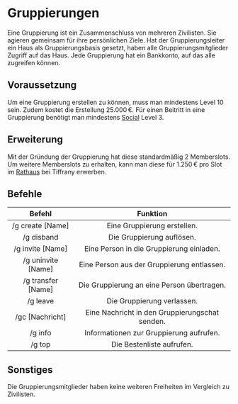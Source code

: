 # Gruppierungen
Eine Gruppierung ist ein Zusammenschluss von mehreren Zivilisten. Sie agieren gemeinsam für ihre persönlichen Ziele. Hat der Gruppierungsleiter ein Haus als Gruppierungsbasis gesetzt, haben alle Gruppierungsmitglieder Zugriff auf das Haus. Jede Gruppierung hat ein Bankkonto, auf das alle zugreifen können.

## Voraussetzung
Um eine Gruppierung erstellen zu können, muss man mindestens Level 10 sein. Zudem kostet die Erstellung 25.000 €. Für einen Beitritt in eine Gruppierung benötigt man mindestens [Social](../../pages/skills/social.md) Level 3.

## Erweiterung
Mit der Gründung der Gruppierung hat diese standardmäßig 2 Memberslots. Um weitere Memberslots zu erhalten, kann man diese für 1.250 € pro Slot im [Rathaus](../../pages/orte/rathaus.md) bei Tiffrany erwerben.

## Befehle

| Befehl | Funktion |
|:-:|:-:|
| /g create [Name] | Eine Gruppierung erstellen. |
| /g disband | Die Gruppierung auflösen. |
| /g invite [Name] | Eine Person in die Gruppierung einladen. |
| /g uninvite [Name] | Eine Person aus der Gruppierung entlassen. |
| /g transfer [Name] | Die Gruppierung an eine Person übertragen. |
| /g leave | Die Gruppierung verlassen. |
| /gc [Nachricht] | Eine Nachricht in den Gruppierungschat senden. |
| /g info | Informationen zur Gruppierung aufrufen. |
| /g top | Die Bestenliste aufrufen. |

## Sonstiges
Die Gruppierungsmitglieder haben keine weiteren Freiheiten im Vergleich zu Zivilisten.